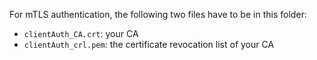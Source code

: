 For mTLS authentication, the following two files have to be in this folder:
- `clientAuth_CA.crt`: your CA
- `clientAuth_crl.pem`: the certificate revocation list of your CA
